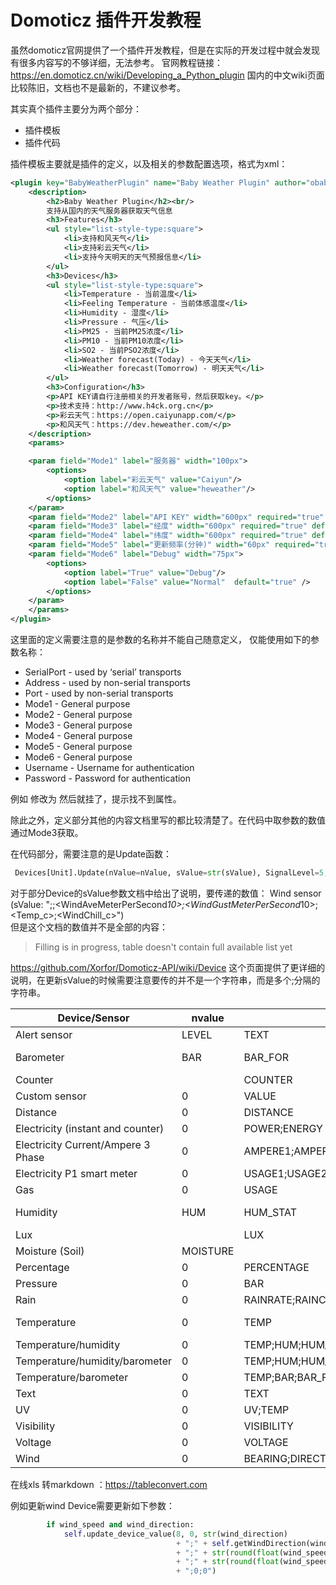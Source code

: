 Domoticz 插件开发教程
====

虽然domoticz官网提供了一个插件开发教程，但是在实际的开发过程中就会发现有很多内容写的不够详细，无法参考。
官网教程链接： https://en.domoticz.cn/wiki/Developing_a_Python_plugin 国内的中文wiki页面比较陈旧，文档也不是最新的，不建议参考。

其实真个插件主要分为两个部分：
- 插件模板
- 插件代码

插件模板主要就是插件的定义，以及相关的参数配置选项，格式为xml：  
```xml
<plugin key="BabyWeatherPlugin" name="Baby Weather Plugin" author="obaby" version="1.0.0" wikilink="http://www.h4ck.org.cn" externallink="https://www.h4ck.org.cn/">
    <description>
        <h2>Baby Weather Plugin</h2><br/>
        支持从国内的天气服务器获取天气信息
        <h3>Features</h3>
        <ul style="list-style-type:square">
            <li>支持和风天气</li>
            <li>支持彩云天气</li>
            <li>支持今天明天的天气预报信息</li>
        </ul>
        <h3>Devices</h3>
        <ul style="list-style-type:square">
            <li>Temperature - 当前温度</li>
            <li>Feeling Temperature - 当前体感温度</li>
            <li>Humidity - 湿度</li>
            <li>Pressure - 气压</li>
            <li>PM25 - 当前PM25浓度</li>
            <li>PM10 - 当前PM10浓度</li>
            <li>SO2 - 当前PSO2浓度</li>
            <li>Weather forecast(Today) - 今天天气</li>
            <li>Weather forecast(Tomorrow) - 明天天气</li>
        </ul>
        <h3>Configuration</h3>
        <p>API KEY请自行注册相关的开发者账号，然后获取key。</p>
        <p>技术支持：http://www.h4ck.org.cn</p>
        <p>彩云天气：https://open.caiyunapp.com/</p>
        <p>和风天气：https://dev.heweather.com/</p>
    </description>
    <params>

    <param field="Mode1" label="服务器" width="100px">
        <options>
            <option label="彩云天气" value="Caiyun"/>
            <option label="和风天气" value="heweather"/>
        </options>
    </param>
    <param field="Mode2" label="API KEY" width="600px" required="true" default="**********************"/>
    <param field="Mode3" label="经度" width="600px" required="true" default="116.40"/>
    <param field="Mode4" label="纬度" width="600px" required="true" default="39.915156"/>
    <param field="Mode5" label="更新频率(分钟)" width="60px" required="true" default="60"/>
    <param field="Mode6" label="Debug" width="75px">
        <options>
            <option label="True" value="Debug"/>
            <option label="False" value="Normal"  default="true" />
        </options>
    </param>
    </params>
</plugin>
```
这里面的定义需要注意的是参数的名称并不能自己随意定义， 仅能使用如下的参数名称：  
- SerialPort - used by ‘serial’ transports
- Address - used by non-serial transports
- Port - used by non-serial transports
- Mode1 - General purpose
- Mode2 - General purpose
- Mode3 - General purpose
- Mode4 - General purpose
- Mode5 - General purpose
- Mode6 - General purpose
- Username - Username for authentication
- Password - Password for authentication

例如 <param field="Mode3" label="经度" width="600px" required="true" default="116.40"/>修改为 <param field="GpsLong" label="经度" width="600px" required="true" default="116.40"/>
然后就挂了，提示找不到属性。

除此之外，定义部分其他的内容文档里写的都比较清楚了。在代码中取参数的数值通过Mode3获取。


在代码部分，需要注意的是Update函数：
```python
 Devices[Unit].Update(nValue=nValue, sValue=str(sValue), SignalLevel=5, Image=8)
```
对于部分Device的sValue参数文档中给出了说明，要传递的数值：
Wind sensor (sValue: "<WindDirDegrees>;<WindDirText>;<WindAveMeterPerSecond*10>;<WindGustMeterPerSecond*10>;<Temp_c>;<WindChill_c>")  
但是这个文档的数值并不是全部的内容：  
> Filling is in progress, table doesn't contain full available list yet

https://github.com/Xorfor/Domoticz-API/wiki/Device 这个页面提供了更详细的说明，在更新sValue的时候需要注意要传的并不是一个字符串，而是多个;分隔的字符串。  

| Device/Sensor                       | nvalue   | svalue                                  | Example                   |
|-------------------------------------|----------|-----------------------------------------|---------------------------|
| Alert sensor                        | LEVEL    | TEXT                                    |                           |
| Barometer                           | BAR      | BAR\_FOR                                | dev\.update\(1020, "3"\)  |
| Counter                             |          | COUNTER                                 |                           |
| Custom sensor                       | 0        | VALUE                                   |                           |
| Distance                            | 0        | DISTANCE                                |                           |
| Electricity \(instant and counter\) | 0        | POWER;ENERGY                            |                           |
| Electricity Current/Ampere 3 Phase  | 0        | AMPERE1;AMPERE2;AMPERE3                 |                           |
| Electricity P1 smart meter          | 0        | USAGE1;USAGE2;RETURN1;RETURN2;CONS;PROD |                           |
| Gas                                 | 0        | USAGE                                   |                           |
| Humidity                            | HUM      | HUM\_STAT                               | dev\.update\(45, "2"\)    |
| Lux                                 |          | LUX                                     |                           |
| Moisture \(Soil\)                   | MOISTURE |                                         |                           |
| Percentage                          | 0        | PERCENTAGE                              |                           |
| Pressure                            | 0        | BAR                                     |                           |
| Rain                                | 0        | RAINRATE;RAINCOUNTER                    |                           |
| Temperature                         | 0        | TEMP                                    | dev\.update\(0, "20\.3"\) |
| Temperature/humidity                | 0        | TEMP;HUM;HUM\_STAT                      |                           |
| Temperature/humidity/barometer      | 0        | TEMP;HUM;HUM\_STAT;BAR;BAR\_FOR         |                           |
| Temperature/barometer               | 0        | TEMP;BAR;BAR\_FOR;ALTITUDE              |                           |
| Text                                | 0        | TEXT                                    |                           |
| UV                                  | 0        | UV;TEMP                                 |                           |
| Visibility                          | 0        | VISIBILITY                              |                           |
| Voltage                             | 0        | VOLTAGE                                 |                           |
| Wind                                | 0        | BEARING;DIRECTION;WS;WG;TEMP;CHILL      |                           |

在线xls 转markdown ：https://tableconvert.com

例如更新wind Device需要更新如下参数：  
```python
        if wind_speed and wind_direction:
            self.update_device_value(8, 0, str(wind_direction)
                                     + ";" + self.getWindDirection(wind_direction)
                                     + ";" + str(round(float(wind_speed) * 10))
                                     + ";" + str(round(float(wind_speed) * 10))
                                     + ";0;0")
```

